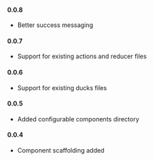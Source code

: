 #### 0.0.8
- Better success messaging

#### 0.0.7
- Support for existing actions and reducer files

#### 0.0.6
- Support for existing ducks files

#### 0.0.5
- Added configurable components directory

#### 0.0.4
- Component scaffolding added